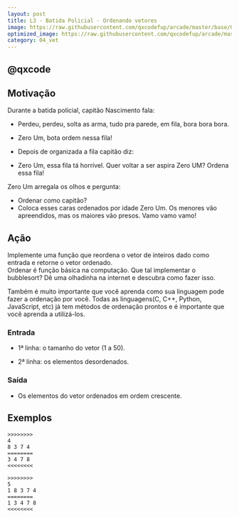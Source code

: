 ```yaml
---
layout: post
title: L3 - Batida Policial - Ordenando vetores
image: https://raw.githubusercontent.com/qxcodefup/arcade/master/base/073/__capa.jpg
optimized_image: https://raw.githubusercontent.com/qxcodefup/arcade/master/.indexer/thumbs/073/Readme.jpg
category: 04_vet
---
```

<!-- DON'T EDIT THIS FILE, GENERATED BY SCRIPT -->
<!-- DON'T EDIT THIS FILE, GENERATED BY SCRIPT -->
<!-- DON'T EDIT THIS FILE, GENERATED BY SCRIPT -->
<!-- DON'T EDIT THIS FILE, GENERATED BY SCRIPT -->
<!-- DON'T EDIT THIS FILE, GENERATED BY SCRIPT -->
## @qxcode



## Motivação

Durante a batida policial, capitão Nascimento fala:  

*   Perdeu, perdeu, solta as arma, tudo pra parede, em fila, bora bora bora.  
    
*   Zero Um, bota ordem nessa fila!
*   Depois de organizada a fila capitão diz:
*   Zero Um, essa fila tá horrível. Quer voltar a ser aspira Zero UM? Ordena essa fila!

Zero Um arregala os olhos e pergunta:  

*   Ordenar como capitão?
*   Coloca esses caras ordenados por idade Zero Um. Os menores vão apreendidos, mas os maiores vão presos. Vamo vamo vamo!  

## Ação

Implemente uma função que reordena o vetor de inteiros dado como entrada e retorne o vetor ordenado.  
Ordenar é função básica na computação. Que tal implementar o bubblesort? Dê uma olhadinha na internet e descubra como fazer isso.  
  
Também é muito importante que você aprenda como sua linguagem pode fazer a ordenação por você. Todas as linguagens(C, C++, Python, JavaScript, etc) já tem métodos de ordenação prontos e é importante que você aprenda a utilizá-los.  

### Entrada

*   1ª linha: o tamanho do vetor (1 a 50).
    
*   2ª linha: os elementos desordenados.

### Saída

*   Os elementos do vetor ordenados em ordem crescente.

## Exemplos

```
>>>>>>>>
4
8 3 7 4
========
3 4 7 8
<<<<<<<<

>>>>>>>>
5  
1 8 3 7 4
========
1 3 4 7 8
<<<<<<<<
```

